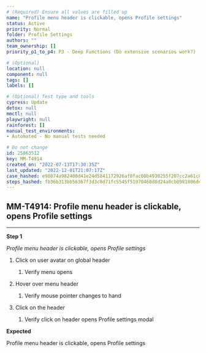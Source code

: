 ```yaml
---
# (Required) Ensure all values are filled up
name: "Profile menu header is clickable, opens Profile settings"
status: Active
priority: Normal
folder: Profile Settings
authors: ""
team_ownership: []
priority_p1_to_p4: P3 - Deep Functions (Do extensive scenarios work?)

# (Optional)
location: null
component: null
tags: []
labels: []

# (Optional) Test type and tools
cypress: Update
detox: null
mmctl: null
playwright: null
rainforest: []
manual_test_environments: 
- Automated - No manual tests needed

# Do not change
id: 25863512
key: MM-T4914
created_on: "2022-07-13T17:30:35Z"
last_updated: "2022-12-01T21:07:17Z"
case_hashed: e98074a982400d41e24d5841172926af8fac00b4930255f207cc2a61c887250520685991652dd480fe871ada573efdf0
steps_hashed: fb36b313bb56367f3d3c8d71fc5545f51070460d8d24a0cb0981806deadefe73d6928199d4f403708c185db030899492
---
```


<!-- (Auto-generated) Based on frontmatter's "key" and "name" -->

## MM-T4914: Profile menu header is clickable, opens Profile settings

---

**Step 1**

_Profile menu header is clickable, opens Profile settings_

1. Click on user avatar on global header

   1. Verify menu opens

2. Hover over menu header

   1. Verify mouse pointer changes to hand

3. Click on the header

   1. Verify click on header opens Profile settings modal

**Expected**

Profile menu header is clickable, opens Profile settings
